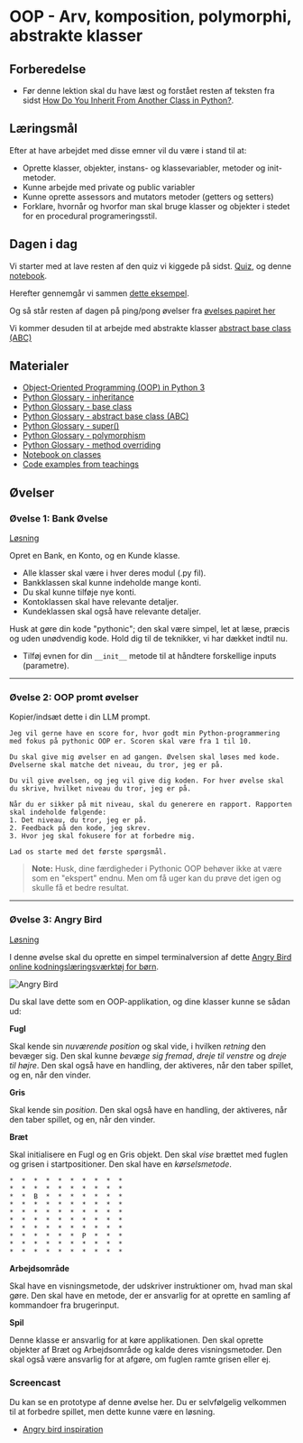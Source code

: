 # OOP - Arv, komposition, polymorphi, abstrakte klasser


## Forberedelse

* Før denne lektion skal du have læst og forstået resten af teksten fra sidst [How Do You Inherit From Another Class in Python?](https://realpython.com/python3-object-oriented-programming/#how-do-you-inherit-from-another-class-in-python).



## Læringsmål

Efter at have arbejdet med disse emner vil du være i stand til at:

- Oprette klasser, objekter, instans- og klassevariabler, metoder og init-metoder.
- Kunne arbejde med private og public variabler
- Kunne oprette assessors and mutators metoder (getters og setters)
- Forklare, hvornår og hvorfor man skal bruge klasser og objekter i stedet for en procedural programeringsstil.

## Dagen i dag

Vi starter med at lave resten af den quiz vi kiggede på sidst. [Quiz](https://realpython.com/quizzes/python3-object-oriented-programming/), og denne [notebook](notebook_quiz_dag_2.ipynb).   

Herefter gennemgår vi sammen [dette eksempel](oop_inheritance_composition.ipynb).    

Og så står resten af dagen på ping/pong øvelser fra [øvelses papiret her](exercises.md)

Vi kommer desuden til at arbejde med abstrakte klasser [abstract base class (ABC)](https://realpython.com/ref/glossary/abstract-base-class/)


## Materialer

- [Object-Oriented Programming (OOP) in Python 3](https://realpython.com/python3-object-oriented-programming/)
- [Python Glossary - inheritance](https://realpython.com/ref/glossary/inheritance/)
- [Python Glossary - base class](https://realpython.com/ref/glossary/base-class/)
- [Python Glossary - abstract base class (ABC)](https://realpython.com/ref/glossary/abstract-base-class/)
- [Python Glossary - super()](https://realpython.com/ref/builtin-functions/super/)
- [Python Glossary - polymorphism](https://realpython.com/ref/glossary/polymorphism/)
- [Python Glossary - method overriding](https://realpython.com/ref/glossary/method-overriding/)
- [Notebook on classes](notebooks/class_notes.ipynb)
- [Code examples from teachings](https://github.com/python-elective-kea/fall2023-code-examples-from-teachings/tree/master/ses7)

## Øvelser

### Øvelse 1: Bank Øvelse

[Løsning](exercises/solution/04_oop/solution.rst)

Opret en Bank, en Konto, og en Kunde klasse.

- Alle klasser skal være i hver deres modul (.py fil).
- Bankklassen skal kunne indeholde mange konti.
- Du skal kunne tilføje nye konti.
- Kontoklassen skal have relevante detaljer.
- Kundeklassen skal også have relevante detaljer.

Husk at gøre din kode "pythonic"; den skal være simpel, let at læse, præcis og uden unødvendig kode. Hold dig til de teknikker, vi har dækket indtil nu.

- Tilføj evnen for din `__init__` metode til at håndtere forskellige inputs (parametre).

---

### Øvelse 2: OOP promt øvelser

Kopier/indsæt dette i din LLM prompt.

```plaintext
Jeg vil gerne have en score for, hvor godt min Python-programmering med fokus på pythonic OOP er. Scoren skal være fra 1 til 10.

Du skal give mig øvelser en ad gangen. Øvelsen skal løses med kode. Øvelserne skal matche det niveau, du tror, jeg er på.

Du vil give øvelsen, og jeg vil give dig koden. For hver øvelse skal du skrive, hvilket niveau du tror, jeg er på.

Når du er sikker på mit niveau, skal du generere en rapport. Rapporten skal indeholde følgende:
1. Det niveau, du tror, jeg er på.
2. Feedback på den kode, jeg skrev.
3. Hvor jeg skal fokusere for at forbedre mig.

Lad os starte med det første spørgsmål.
```

> **Note:**
> Husk, dine færdigheder i Pythonic OOP behøver ikke at være som en "ekspert" endnu. Men om få uger kan du prøve det igen og skulle få et bedre resultat.

---

### Øvelse 3: Angry Bird

[Løsning](exercises/solution/04_oop/solution.rst)

I denne øvelse skal du oprette en simpel terminalversion af dette [Angry Bird online kodningslæringsværktøj for børn](https://studio.code.org/hoc/1).

![Angry Bird](angry_bird.png)

Du skal lave dette som en OOP-applikation, og dine klasser kunne se sådan ud:

**Fugl**

Skal kende sin *nuværende position* og skal vide, i hvilken *retning* den bevæger sig. Den skal kunne *bevæge sig fremad*, *dreje til venstre* og *dreje til højre*. Den skal også have en handling, der aktiveres, når den taber spillet, og en, når den vinder.

**Gris**

Skal kende sin *position*. Den skal også have en handling, der aktiveres, når den taber spillet, og en, når den vinder.

**Bræt**

Skal initialisere en Fugl og en Gris objekt. Den skal *vise* brættet med fuglen og grisen i startpositioner. Den skal have en *kørselsmetode*.

```plaintext
*  *  *  *  *  *  *  *  *  *
*  *  *  *  *  *  *  *  *  *
*  *  B  *  *  *  *  *  *  *
*  *  *  *  *  *  *  *  *  *
*  *  *  *  *  *  *  *  *  *
*  *  *  *  *  *  *  *  *  *
*  *  *  *  *  *  *  *  *  *
*  *  *  *  *  *  P  *  *  *
*  *  *  *  *  *  *  *  *  *
*  *  *  *  *  *  *  *  *  *
```

**Arbejdsområde**

Skal have en visningsmetode, der udskriver instruktioner om, hvad man skal gøre. Den skal have en metode, der er ansvarlig for at oprette en samling af kommandoer fra brugerinput.

**Spil**

Denne klasse er ansvarlig for at køre applikationen. Den skal oprette objekter af Bræt og Arbejdsområde og kalde deres visningsmetoder. Den skal også være ansvarlig for at afgøre, om fuglen ramte grisen eller ej.

### Screencast

Du kan se en prototype af denne øvelse her. Du er selvfølgelig velkommen til at forbedre spillet, men dette kunne være en løsning.

* [Angry bird inspiration](https://youtu.be/n9Ths1CSCkU?si=gBvTNk3p4Odux7yQ)


